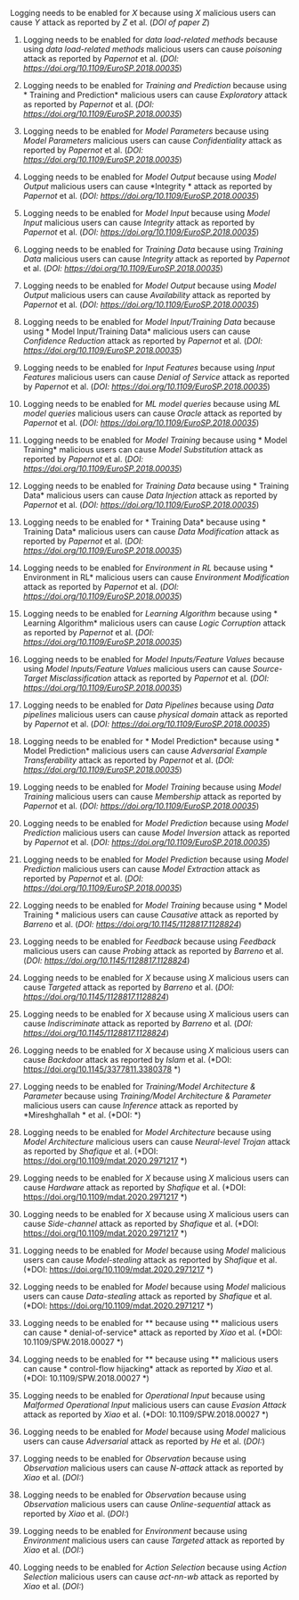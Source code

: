 Logging needs to be enabled for *X* because using *X* malicious users can cause *Y* attack as reported by *Z* et al. (*DOI of paper Z*)


1.	Logging needs to be enabled for *data load-related methods* because using *data load-related methods* malicious users can cause *poisoning* attack as reported by *Papernot* et al. (*DOI: https://doi.org/10.1109/EuroSP.2018.00035*)

2.	Logging needs to be enabled for *Training and Prediction* because using * Training and Prediction* malicious users can cause *Exploratory* attack as reported by *Papernot* et al. (*DOI: https://doi.org/10.1109/EuroSP.2018.00035*)

3.	Logging needs to be enabled for *Model Parameters* because using *Model Parameters* malicious users can cause *Confidentiality* attack as reported by *Papernot* et al. (*DOI: https://doi.org/10.1109/EuroSP.2018.00035*)

4.	Logging needs to be enabled for *Model Output* because using *Model Output* malicious users can cause *Integrity * attack as reported by *Papernot* et al. (*DOI: https://doi.org/10.1109/EuroSP.2018.00035*)

5.	Logging needs to be enabled for *Model Input* because using *Model Input* malicious users can cause *Integrity* attack as reported by *Papernot* et al. (*DOI: https://doi.org/10.1109/EuroSP.2018.00035*)

6.	Logging needs to be enabled for *Training Data* because using *Training Data* malicious users can cause *Integrity* attack as reported by *Papernot* et al. (*DOI: https://doi.org/10.1109/EuroSP.2018.00035*)

7.	Logging needs to be enabled for *Model Output* because using *Model Output* malicious users can cause *Availability* attack as reported by *Papernot* et al. (*DOI: https://doi.org/10.1109/EuroSP.2018.00035*)

8.	Logging needs to be enabled for *Model Input/Training Data* because using * Model Input/Training Data* malicious users can cause *Confidence Reduction* attack as reported by *Papernot* et al. (*DOI: https://doi.org/10.1109/EuroSP.2018.00035*)

9.	Logging needs to be enabled for *Input Features* because using *Input Features* malicious users can cause *Denial of Service* attack as reported by *Papernot* et al. (*DOI: https://doi.org/10.1109/EuroSP.2018.00035*)

10.	Logging needs to be enabled for *ML model queries* because using *ML model queries* malicious users can cause *Oracle* attack as reported by *Papernot* et al. (*DOI: https://doi.org/10.1109/EuroSP.2018.00035*)

11.	Logging needs to be enabled for *Model Training* because using * Model Training* malicious users can cause *Model Substitution* attack as reported by *Papernot* et al. (*DOI: https://doi.org/10.1109/EuroSP.2018.00035*)

12.	Logging needs to be enabled for *Training Data* because using * Training Data* malicious users can cause *Data Injection* attack as reported by *Papernot* et al. (*DOI: https://doi.org/10.1109/EuroSP.2018.00035*)

13.	Logging needs to be enabled for * Training Data* because using * Training Data* malicious users can cause *Data Modification* attack as reported by *Papernot* et al. (*DOI: https://doi.org/10.1109/EuroSP.2018.00035*)

14.	Logging needs to be enabled for *Environment in RL* because using * Environment in RL* malicious users can cause *Environment Modification* attack as reported by *Papernot* et al. (*DOI: https://doi.org/10.1109/EuroSP.2018.00035*)

15.	Logging needs to be enabled for *Learning Algorithm* because using * Learning Algorithm* malicious users can cause *Logic Corruption* attack as reported by *Papernot* et al. (*DOI: https://doi.org/10.1109/EuroSP.2018.00035*)

16.	Logging needs to be enabled for *Model Inputs/Feature Values* because using *Model Inputs/Feature Values* malicious users can cause *Source-Target Misclassification* attack as reported by *Papernot* et al. (*DOI: https://doi.org/10.1109/EuroSP.2018.00035*)

17.	Logging needs to be enabled for *Data Pipelines* because using *Data pipelines* malicious users can cause *physical domain* attack as reported by *Papernot* et al. (*DOI: https://doi.org/10.1109/EuroSP.2018.00035*)

18.	Logging needs to be enabled for * Model Prediction* because using * Model Prediction* malicious users can cause *Adversarial Example Transferability* attack as reported by *Papernot* et al. (*DOI: https://doi.org/10.1109/EuroSP.2018.00035*)

19.	Logging needs to be enabled for *Model Training* because using *Model Training* malicious users can cause *Membership* attack as reported by *Papernot* et al. (*DOI: https://doi.org/10.1109/EuroSP.2018.00035*)

20.	Logging needs to be enabled for *Model Prediction* because using *Model Prediction* malicious users can cause *Model Inversion* attack as reported by *Papernot* et al. (*DOI: https://doi.org/10.1109/EuroSP.2018.00035*)

21.	Logging needs to be enabled for *Model Prediction* because using *Model Prediction* malicious users can cause *Model Extraction* attack as reported by *Papernot* et al. (*DOI: https://doi.org/10.1109/EuroSP.2018.00035*)




22.	Logging needs to be enabled for *Model Training* because using * Model Training * malicious users can cause *Causative* attack as reported by *Barreno* et al. (*DOI: https://doi.org/10.1145/1128817.1128824*)

23.	Logging needs to be enabled for *Feedback* because using *Feedback* malicious users can cause *Probing* attack as reported by *Barreno* et al. (*DOI: https://doi.org/10.1145/1128817.1128824*)

24.	Logging needs to be enabled for *X* because using *X* malicious users can cause *Targeted* attack as reported by *Barreno* et al. (*DOI: https://doi.org/10.1145/1128817.1128824*)

25.	Logging needs to be enabled for *X* because using *X* malicious users can cause *Indiscriminate* attack as reported by *Barreno* et al. (*DOI: https://doi.org/10.1145/1128817.1128824*)





26.	Logging needs to be enabled for *X* because using *X* malicious users can cause *Backdoor* attack as reported by *Islam* et al. (*DOI: https://doi.org/10.1145/3377811.3380378 *)




27.	Logging needs to be enabled for *Training/Model Architecture & Parameter* because using *Training/Model Architecture & Parameter* malicious users can cause *Inference* attack as reported by *Mireshghallah * et al. (*DOI: *)


28.	Logging needs to be enabled for *Model Architecture* because using *Model Architecture* malicious users can cause *Neural-level Trojan* attack as reported by *Shafique* et al. (*DOI: https://doi.org/10.1109/mdat.2020.2971217 *)
29.	Logging needs to be enabled for *X* because using *X* malicious users can cause *Hardware* attack as reported by *Shafique* et al. (*DOI: https://doi.org/10.1109/mdat.2020.2971217 *)
30.	Logging needs to be enabled for *X* because using *X* malicious users can cause *Side-channel* attack as reported by *Shafique* et al. (*DOI: https://doi.org/10.1109/mdat.2020.2971217 *)
31.	Logging needs to be enabled for *Model* because using *Model* malicious users can cause *Model-stealing* attack as reported by *Shafique* et al. (*DOI: https://doi.org/10.1109/mdat.2020.2971217 *)
32.	Logging needs to be enabled for *Model* because using *Model* malicious users can cause *Data-stealing* attack as reported by *Shafique* et al. (*DOI: https://doi.org/10.1109/mdat.2020.2971217 *)

33.	Logging needs to be enabled for ** because using ** malicious users can cause * denial-of-service* attack as reported by *Xiao* et al. (*DOI: 10.1109/SPW.2018.00027 *)
34.	Logging needs to be enabled for ** because using ** malicious users can cause * control-flow hijacking* attack as reported by *Xiao* et al. (*DOI: 10.1109/SPW.2018.00027 *)
35.	Logging needs to be enabled for *Operational Input* because using *Malformed Operational Input* malicious users can cause *Evasion Attack* attack as reported by *Xiao* et al. (*DOI: 10.1109/SPW.2018.00027 *)

36.	Logging needs to be enabled for *Model* because using *Model* malicious users can cause *Adversarial* attack as reported by *He* et al. (*DOI:*)


37.	Logging needs to be enabled for *Observation* because using *Observation* malicious users can cause *N-attack* attack as reported by *Xiao* et al. (*DOI:*)
38.	Logging needs to be enabled for *Observation* because using *Observation* malicious users can cause *Online-sequential* attack as reported by *Xiao* et al. (*DOI:*)
39.	Logging needs to be enabled for *Environment* because using *Environment* malicious users can cause *Targeted* attack as reported by *Xiao* et al. (*DOI:*)
40.	Logging needs to be enabled for *Action Selection* because using *Action Selection* malicious users can cause *act-nn-wb* attack as reported by *Xiao* et al. (*DOI:*)






